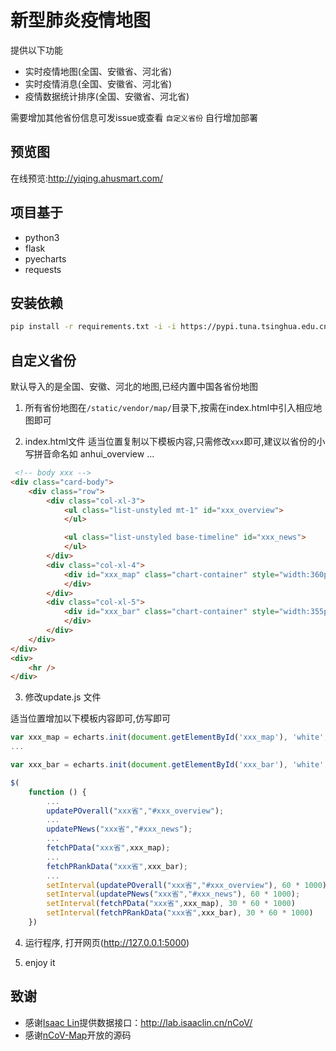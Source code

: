 # 新型肺炎疫情地图

提供以下功能

* 实时疫情地图(全国、安徽省、河北省)
* 实时疫情消息(全国、安徽省、河北省)
* 疫情数据统计排序(全国、安徽省、河北省)

需要增加其他省份信息可发issue或查看 `自定义省份` 自行增加部署

## 预览图
在线预览:http://yiqing.ahusmart.com/

## 项目基于
* python3
* flask
* pyecharts
* requests

## 安装依赖

```bash
pip install -r requirements.txt -i -i https://pypi.tuna.tsinghua.edu.cn/simple
```

## 自定义省份

默认导入的是全国、安徽、河北的地图,已经内置中国各省份地图

1. 所有省份地图在`/static/vendor/map/`目录下,按需在index.html中引入相应地图即可

2. index.html文件
适当位置复制以下模板内容,只需修改`xxx`即可,建议以省份的小写拼音命名如 anhui_overview ...

```html
 <!-- body xxx --> 
<div class="card-body">
    <div class="row">
        <div class="col-xl-3">
            <ul class="list-unstyled mt-1" id="xxx_overview">
            </ul>

            <ul class="list-unstyled base-timeline" id="xxx_news">
            </ul>
        </div>
        <div class="col-xl-4">
            <div id="xxx_map" class="chart-container" style="width:360px; height:640px;">
            </div>
        </div>
        <div class="col-xl-5">
            <div id="xxx_bar" class="chart-container" style="width:355px; height:640px;" >
            </div>
        </div>
    </div>
</div>
<div>
    <hr />
</div>

```

3. 修改update.js 文件

适当位置增加以下模板内容即可,仿写即可

```javascript
var xxx_map = echarts.init(document.getElementById('xxx_map'), 'white', { renderer: 'canvas' });
...

var xxx_bar = echarts.init(document.getElementById('xxx_bar'), 'white', { renderer: 'canvas' });

$(
    function () {
        ...
        updatePOverall("xxx省","#xxx_overview");
        ...
        updatePNews("xxx省","#xxx_news");
        ...
        fetchPData("xxx省",xxx_map);
        ...
        fetchPRankData("xxx省",xxx_bar);
        ...
        setInterval(updatePOverall("xxx省","#xxx_overview"), 60 * 1000);
        setInterval(updatePNews("xxx省","#xxx_news"), 60 * 1000);
        setInterval(fetchPData("xxx省",xxx_map), 30 * 60 * 1000)
        setInterval(fetchPRankData("xxx省",xxx_bar), 30 * 60 * 1000)
    })

```

4.  运行程序, 打开网页(http://127.0.0.1:5000)

5. enjoy it



## 致谢

* 感谢[Isaac Lin](https://github.com/BlankerL)提供数据接口：<http://lab.isaaclin.cn/nCoV/>
* 感谢[nCoV-Map](https://github.com/sangyx/nCoV-Map)开放的源码